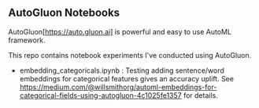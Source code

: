 AutoGluon Notebooks
-------------------


AutoGluon[https://auto.gluon.ai] is powerful and easy to use AutoML framework.

This repo contains notebook experiments I've conducted using AutoGluon.

- embedding_categoricals.ipynb : Testing adding sentence/word embeddings for categorical features gives an accuracy uplift.  See https://medium.com/@willsmithorg/automl-embeddings-for-categorical-fields-using-autogluon-4c1025fe1357 for details.
